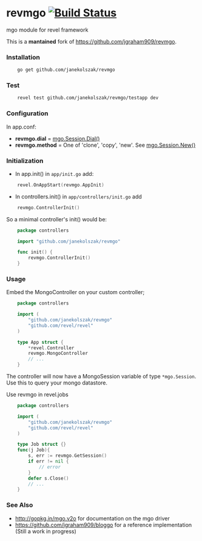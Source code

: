 revmgo [![Build Status](https://travis-ci.org/janekolszak/revmgo.svg?branch=master)](https://travis-ci.org/janekolszak/revmgo)
======
mgo module for revel framework

This is a **mantained** fork of https://github.com/jgraham909/revmgo.

### Installation
``` bash
    go get github.com/janekolszak/revmgo
```
### Test
``` bash
    revel test github.com/janekolszak/revmgo/testapp dev
```
### Configuration
In app.conf:
- **revmgo.dial** = [mgo.Session.Dial()](http://godoc.org/gopkg.in/mgo.v2o#Dial)
- **revmgo.method** = One of 'clone', 'copy', 'new'. See [mgo.Session.New()](http://godoc.org/gopkg.in/mgo.v2o#Session.New)

### Initialization
- In app.init() in `app/init.go` add:
``` go
    revel.OnAppStart(revmgo.AppInit)
```

- In controllers.init() in `app/controllers/init.go` add
``` go
    revmgo.ControllerInit()
```
So a minimal controller's init() would be:

``` go
    package controllers

    import "github.com/janekolszak/revmgo"

    func init() {
        revmgo.ControllerInit()
    }
```

### Usage
Embed the MongoController on your custom controller;
``` go
    package controllers

    import (
        "github.com/janekolszak/revmgo"
        "github.com/revel/revel"
    )

    type App struct {
        *revel.Controller
        revmgo.MongoController
  		// ...
  	}
```
The controller will now have a MongoSession variable of type `*mgo.Session`. Use this to query your mongo datastore.

Use revmgo in revel.jobs
``` go
    package controllers

    import (
        "github.com/janekolszak/revmgo"
        "github.com/revel/revel"
    )

    type Job struct {}
    func(j Job){
        s, err := revmgo.GetSession()
        if err != nil {
            // error
        }
        defer s.Close()
        // ...
    }
```
### See Also

*  http://gopkg.in/mgo.v2o for documentation on the mgo driver
*  https://github.com/jgraham909/bloggo for a reference implementation (Still a work in progress)



